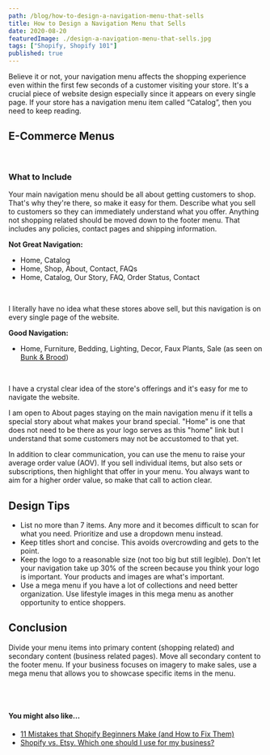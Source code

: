 ```yaml
---
path: /blog/how-to-design-a-navigation-menu-that-sells
title: How to Design a Navigation Menu that Sells
date: 2020-08-20
featuredImage: ./design-a-navigation-menu-that-sells.jpg
tags: ["Shopify, Shopify 101"]
published: true
---
```


Believe it or not, your navigation menu affects the shopping experience even within the first few seconds of a customer visiting your store. It's a crucial piece of website design especially since it appears on every single page. If your store has a navigation menu item called “Catalog”, then you need to keep reading.

## E-Commerce Menus

<br/>

### What to Include

Your main navigation menu should be all about getting customers to shop. That's why they're there, so make it easy for them. Describe what you sell to customers so they can immediately understand what you offer. Anything not shopping related should be moved down to the footer menu. That includes any policies, contact pages and shipping information.

**Not Great Navigation:**

- Home, Catalog
- Home, Shop, About, Contact, FAQs
- Home, Catalog, Our Story, FAQ, Order Status, Contact

<br/>

I literally have no idea what these stores above sell, but this navigation is on every single page of the website.

**Good Navigation:**

- Home, Furniture, Bedding, Lighting, Decor, Faux Plants, Sale (as seen on <a href="https://www.bunkandbrood.com" target="_blank" rel="noreferrer noopener" aria-label=" (opens in a new tab)">Bunk & Brood</a>)

<br/>

I have a crystal clear idea of the store's offerings and it's easy for me to navigate the website.

I am open to About pages staying on the main navigation menu if it tells a special story about what makes your brand special. "Home" is one that does not need to be there as your logo serves as this "home" link but I understand that some customers may not be accustomed to that yet.

In addition to clear communication, you can use the menu to raise your average order value (AOV). If you sell individual items, but also sets or subscriptions, then highlight that offer in your menu. You always want to aim for a higher order value, so make that call to action clear.

## Design Tips

- List no more than 7 items. Any more and it becomes difficult to scan for what you need. Prioritize and use a dropdown menu instead.
- Keep titles short and concise. This avoids overcrowding and gets to the point.
- Keep the logo to a reasonable size (not too big but still legible). Don't let your navigation take up 30% of the screen because you think your logo is important. Your products and images are what's important.
- Use a mega menu if you have a lot of collections and need better organization. Use lifestyle images in this mega menu as another opportunity to entice shoppers.

## Conclusion

Divide your menu items into primary content (shopping related) and secondary content (business related pages). Move all secondary content to the footer menu. If your business focuses on imagery to make sales, use a mega menu that allows you to showcase specific items in the menu.

<br/><br/>

#### You might also like...

- <a href="https://hanadrdla.com/blog/shopify-vs-etsy-for-ecommerce-businesses" target="_blank" rel="noreferrer noopener" aria-label=" (opens in a new tab)">11 Mistakes that Shopify Beginners Make (and How to Fix Them)</a>
- <a href="https://hanadrdla.com/blog/how-to-design-a-navigation-menu-that-sells" target="_blank" rel="noreferrer noopener" aria-label=" (opens in a new tab)">Shopify vs. Etsy. Which one should I use for my business?</a>
